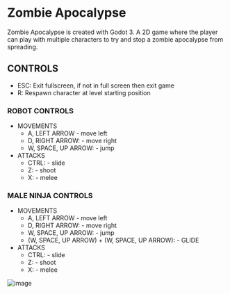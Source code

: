# Zombie Apocalypse
Zombie Apocalypse is created with Godot 3. A 2D game where the player can play with multiple characters to try and stop a zombie apocalypse 
from spreading.

## CONTROLS
  * ESC: Exit fullscreen, if not in full screen then exit game
  * R: Respawn character at level starting position


### ROBOT CONTROLS
* MOVEMENTS
  * A, LEFT ARROW        - move left
  * D, RIGHT ARROW:      - move right
  * W, SPACE, UP ARROW:  - jump 
* ATTACKS
  * CTRL:    - slide
  * Z:       - shoot
  * X:       - melee

### MALE NINJA CONTROLS
* MOVEMENTS
  * A, LEFT ARROW                                 - move left
  * D, RIGHT ARROW:                               - move right
  * W, SPACE, UP ARROW:                           - jump 
  * (W, SPACE, UP ARROW) + (W, SPACE, UP ARROW):  - GLIDE 
* ATTACKS
  * CTRL:    - slide
  * Z:       - shoot
  * X:       - melee
 
![image](https://github.com/user-attachments/assets/d4f90d48-03f8-4e04-872e-633b077a57d1)
